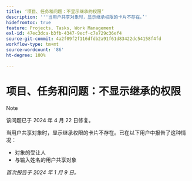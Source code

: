 ```yaml
---
title: ‘项目、任务和问题：不显示继承的权限’
description: '''当用户共享对象时，显示继承权限的卡片不存在。’'
hidefromtoc: true
feature: Projects, Tasks, Work Management
exl-id: 47ec3dca-b3fb-4347-9ecf-c7e729c36ef4
source-git-commit: 4a2f09f2f116dfdb2a91f61d83422dc54158f4fd
workflow-type: tm+mt
source-wordcount: '86'
ht-degree: 100%

---
```


# 项目、任务和问题：不显示继承的权限

>[!NOTE]
>
>该问题已于 2024 年 4 月 22 日修复。

当用户共享对象时，显示继承权限的卡片不存在。已在以下用户中报告了这种情况：

* 对象的受让人
* 与输入姓名的用户共享对象

_首次报告于 2024 年 1 月 9 日。_
